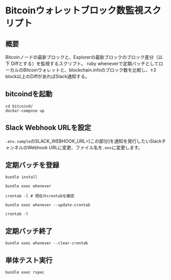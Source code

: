 # Bitcoinウォレットブロック数監視スクリプト
## 概要

Bitcoinノードの最新ブロックと、Explorerの最新ブロックのブロック差分（以下 Diffとする）を監視するスクリプト。
ruby wheneverで定期バッチとしてローカルのBitcoinウォレットと、blockchain.infoのブロック数を比較し、±3 block以上のDiffがあればSlack通知する。

## bitcoindを起動
```
cd bitcoind/
docker-compose up
```

## Slack Webhook URLを設定
`.env.sample`のSLACK_WEBHOOK_URL=[この部分]を通知を発行したいSlackチャンネルのWebhook URLに変更、ファイル名を`.env`に変更します。

## 定期バッチを登録
```
bundle install

bundle exec whenever

crontab -l # 現在のcrontabを確認

bundle exec whenever --update-crontab

crontab -l
```

## 定期バッチ終了

```
bundle exec whenever --clear-crontab
```

## 単体テスト実行

```
bundle exec rspec
```

